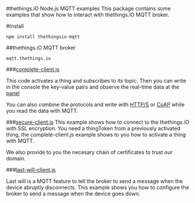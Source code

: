 #thethings.iO Node.js MQTT examples
This package contains some examples that show how to interact with thethings.iO MQTT broker.

#Install
```
npm install thethingsio-mqtt
```

##thethings.iO MQTT broker

```
mqtt.thethings.io
```

###[complete-client.js](https://github.com/theThings/thethingsio-mqtt-node/tree/master/examples/complete-client.js)

This code activates a thing and subscribes to its topic. Then you can write in the console the key-value pairs and observe the real-time data at the [panel](panel.thethings.io)

You can also combine the protocols and write with [HTTP/S](https://github.com/theThings/thethingsio-api-node) or [CoAP](https://github.com/theThings/thethingsio-coap-node)
while you read the data with MQTT.

###[secure-client.js](https://github.com/theThings/thethingsio-mqtt-node/tree/master/examples/secure-client.js)
This example shows how to connect to the thethings.iO with SSL encryption. You need a thingToken from a previously
activated thing, the complete-client.js example shows to you how to activate a thing with MQTT.

We also provide to you the necesary chain of certificates to trust our domain.


###[last-will-client.js](https://github.com/theThings/thethingsio-mqtt-node/tree/master/examples/last-will-client.js)

Last will is a MQTT feature to tell the broker to send a message when the device abruptly disconnects. This example shows
you how to configure the broker to send a message when the device goes down.
